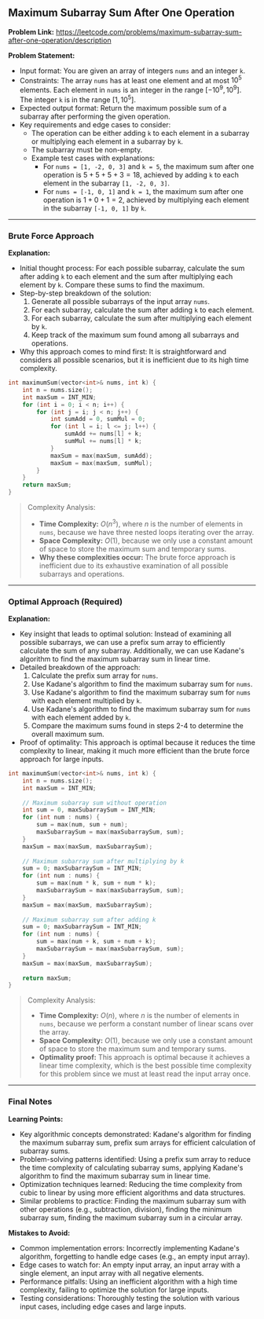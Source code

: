 ## Maximum Subarray Sum After One Operation

**Problem Link:** https://leetcode.com/problems/maximum-subarray-sum-after-one-operation/description

**Problem Statement:**
- Input format: You are given an array of integers `nums` and an integer `k`.
- Constraints: The array `nums` has at least one element and at most $10^5$ elements. Each element in `nums` is an integer in the range $[-10^9, 10^9]$. The integer `k` is in the range $[1, 10^5]$.
- Expected output format: Return the maximum possible sum of a subarray after performing the given operation.
- Key requirements and edge cases to consider:
  - The operation can be either adding `k` to each element in a subarray or multiplying each element in a subarray by `k`.
  - The subarray must be non-empty.
  - Example test cases with explanations:
    - For `nums = [1, -2, 0, 3]` and `k = 5`, the maximum sum after one operation is $5 + 5 + 5 + 3 = 18$, achieved by adding `k` to each element in the subarray `[1, -2, 0, 3]`.
    - For `nums = [-1, 0, 1]` and `k = 1`, the maximum sum after one operation is $1 + 0 + 1 = 2$, achieved by multiplying each element in the subarray `[-1, 0, 1]` by `k`.

---

### Brute Force Approach

**Explanation:**
- Initial thought process: For each possible subarray, calculate the sum after adding `k` to each element and the sum after multiplying each element by `k`. Compare these sums to find the maximum.
- Step-by-step breakdown of the solution:
  1. Generate all possible subarrays of the input array `nums`.
  2. For each subarray, calculate the sum after adding `k` to each element.
  3. For each subarray, calculate the sum after multiplying each element by `k`.
  4. Keep track of the maximum sum found among all subarrays and operations.
- Why this approach comes to mind first: It is straightforward and considers all possible scenarios, but it is inefficient due to its high time complexity.

```cpp
int maximumSum(vector<int>& nums, int k) {
    int n = nums.size();
    int maxSum = INT_MIN;
    for (int i = 0; i < n; i++) {
        for (int j = i; j < n; j++) {
            int sumAdd = 0, sumMul = 0;
            for (int l = i; l <= j; l++) {
                sumAdd += nums[l] + k;
                sumMul += nums[l] * k;
            }
            maxSum = max(maxSum, sumAdd);
            maxSum = max(maxSum, sumMul);
        }
    }
    return maxSum;
}
```

> Complexity Analysis:
> - **Time Complexity:** $O(n^3)$, where $n$ is the number of elements in `nums`, because we have three nested loops iterating over the array.
> - **Space Complexity:** $O(1)$, because we only use a constant amount of space to store the maximum sum and temporary sums.
> - **Why these complexities occur:** The brute force approach is inefficient due to its exhaustive examination of all possible subarrays and operations.

---

### Optimal Approach (Required)

**Explanation:**
- Key insight that leads to optimal solution: Instead of examining all possible subarrays, we can use a prefix sum array to efficiently calculate the sum of any subarray. Additionally, we can use Kadane's algorithm to find the maximum subarray sum in linear time.
- Detailed breakdown of the approach:
  1. Calculate the prefix sum array for `nums`.
  2. Use Kadane's algorithm to find the maximum subarray sum for `nums`.
  3. Use Kadane's algorithm to find the maximum subarray sum for `nums` with each element multiplied by `k`.
  4. Use Kadane's algorithm to find the maximum subarray sum for `nums` with each element added by `k`.
  5. Compare the maximum sums found in steps 2-4 to determine the overall maximum sum.
- Proof of optimality: This approach is optimal because it reduces the time complexity to linear, making it much more efficient than the brute force approach for large inputs.

```cpp
int maximumSum(vector<int>& nums, int k) {
    int n = nums.size();
    int maxSum = INT_MIN;
    
    // Maximum subarray sum without operation
    int sum = 0, maxSubarraySum = INT_MIN;
    for (int num : nums) {
        sum = max(num, sum + num);
        maxSubarraySum = max(maxSubarraySum, sum);
    }
    maxSum = max(maxSum, maxSubarraySum);
    
    // Maximum subarray sum after multiplying by k
    sum = 0; maxSubarraySum = INT_MIN;
    for (int num : nums) {
        sum = max(num * k, sum + num * k);
        maxSubarraySum = max(maxSubarraySum, sum);
    }
    maxSum = max(maxSum, maxSubarraySum);
    
    // Maximum subarray sum after adding k
    sum = 0; maxSubarraySum = INT_MIN;
    for (int num : nums) {
        sum = max(num + k, sum + num + k);
        maxSubarraySum = max(maxSubarraySum, sum);
    }
    maxSum = max(maxSum, maxSubarraySum);
    
    return maxSum;
}
```

> Complexity Analysis:
> - **Time Complexity:** $O(n)$, where $n$ is the number of elements in `nums`, because we perform a constant number of linear scans over the array.
> - **Space Complexity:** $O(1)$, because we only use a constant amount of space to store the maximum sum and temporary sums.
> - **Optimality proof:** This approach is optimal because it achieves a linear time complexity, which is the best possible time complexity for this problem since we must at least read the input array once.

---

### Final Notes

**Learning Points:**
- Key algorithmic concepts demonstrated: Kadane's algorithm for finding the maximum subarray sum, prefix sum arrays for efficient calculation of subarray sums.
- Problem-solving patterns identified: Using a prefix sum array to reduce the time complexity of calculating subarray sums, applying Kadane's algorithm to find the maximum subarray sum in linear time.
- Optimization techniques learned: Reducing the time complexity from cubic to linear by using more efficient algorithms and data structures.
- Similar problems to practice: Finding the maximum subarray sum with other operations (e.g., subtraction, division), finding the minimum subarray sum, finding the maximum subarray sum in a circular array.

**Mistakes to Avoid:**
- Common implementation errors: Incorrectly implementing Kadane's algorithm, forgetting to handle edge cases (e.g., an empty input array).
- Edge cases to watch for: An empty input array, an input array with a single element, an input array with all negative elements.
- Performance pitfalls: Using an inefficient algorithm with a high time complexity, failing to optimize the solution for large inputs.
- Testing considerations: Thoroughly testing the solution with various input cases, including edge cases and large inputs.